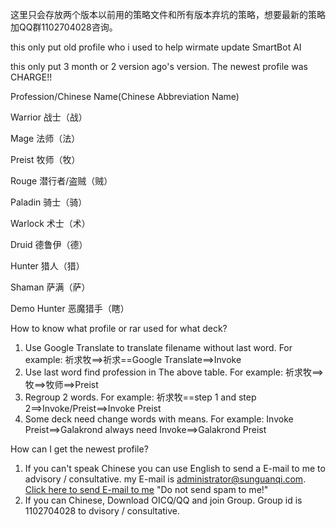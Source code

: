 这里只会存放两个版本以前用的策略文件和所有版本弃坑的策略，想要最新的策略加QQ群1102704028咨询。

this only put old profile who i used to help wirmate update SmartBot AI

this only put 3 month or 2 version ago's version. The newest profile was CHARGE!!

Profession/Chinese Name(Chinese Abbreviation Name)

Warrior		战士（战）

Mage		法师（法）

Preist		牧师（牧）

Rouge		潜行者/盗贼（贼）

Paladin		骑士（骑）

Warlock		术士（术）

Druid		德鲁伊（德）

Hunter		猎人（猎）

Shaman		萨满（萨）

Demo Hunter	恶魔猎手（瞎）

How to know what profile or rar used for what deck?

1. Use Google Translate to translate filename without last word. For example: 祈求牧==>祈求==Google Translate==>Invoke
2. Use last word find profession in The above table. For example: 祈求牧==>牧==>牧师==>Preist
3. Regroup 2 words. For example: 祈求牧==step 1 and step 2==>Invoke/Preist==>Invoke Preist
4. Some deck need change words with means.  For example: Invoke Preist==>Galakrond always need Invoke==>Galakrond Preist

How can I get the newest profile?

1. If you can't speak Chinese you can use English to send a E-mail to me to advisory / consultative. my E-mail is administrator@sunguanqi.com.
[Click here to send E-mail to me](mailto:administrator@sunguanqi.com) "Do not send spam to me!"
2. If you can Chinese, Download OICQ/QQ and join Group. Group id is 1102704028 to dvisory / consultative.
